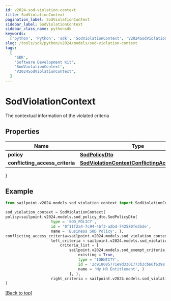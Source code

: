 ```yaml
---
id: v2024-sod-violation-context
title: SodViolationContext
pagination_label: SodViolationContext
sidebar_label: SodViolationContext
sidebar_class_name: pythonsdk
keywords:
  ['python', 'Python', 'sdk', 'SodViolationContext', 'V2024SodViolationContext']
slug: /tools/sdk/python/v2024/models/sod-violation-context
tags:
  [
    'SDK',
    'Software Development Kit',
    'SodViolationContext',
    'V2024SodViolationContext',
  ]
---
```


# SodViolationContext

The contextual information of the violated criteria

## Properties

| Name | Type | Description | Notes |
| --- | --- | --- | --- |
| **policy** | [**SodPolicyDto**](sod-policy-dto) |  | [optional] |
| **conflicting_access_criteria** | [**SodViolationContextConflictingAccessCriteria**](sod-violation-context-conflicting-access-criteria) |  | [optional] |

}

## Example

```python
from sailpoint.v2024.models.sod_violation_context import SodViolationContext

sod_violation_context = SodViolationContext(
policy=sailpoint.v2024.models.sod_policy_dto.SodPolicyDto(
                    type = 'SOD_POLICY',
                    id = '0f11f2a4-7c94-4bf3-a2bd-742580fe3bde',
                    name = 'Business SOD Policy', ),
conflicting_access_criteria=sailpoint.v2024.models.sod_violation_context_conflicting_access_criteria.SodViolationContext_conflictingAccessCriteria(
                    left_criteria = sailpoint.v2024.models.sod_violation_context_conflicting_access_criteria_left_criteria.SodViolationContext_conflictingAccessCriteria_leftCriteria(
                        criteria_list = [
                            sailpoint.v2024.models.sod_exempt_criteria.SodExemptCriteria(
                                existing = True,
                                type = 'IDENTITY',
                                id = '2c918085771e9d3301773b3cb66f6398',
                                name = 'My HR Entitlement', )
                            ], ),
                    right_criteria = sailpoint.v2024.models.sod_violation_context_conflicting_access_criteria_left_criteria.SodViolationContext_conflictingAccessCriteria_leftCriteria(), )
)

```

[[Back to top]](#)
